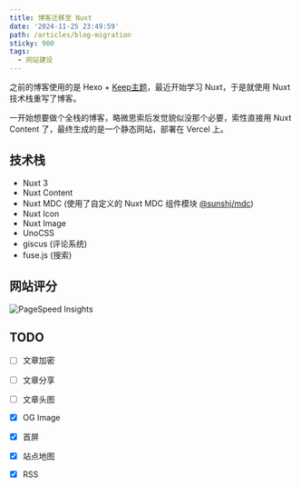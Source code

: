 ```yaml
---
title: 博客迁移至 Nuxt
date: '2024-11-25 23:49:59'
path: /articles/blog-migration
sticky: 900
tags: 
  - 网站建设
---
```


之前的博客使用的是 Hexo + [Keep主题](https://github.com/theme-keep)，最近开始学习 Nuxt，于是就使用 Nuxt 技术栈重写了博客。
<!--more-->
一开始想要做个全栈的博客，略微思索后发觉貌似没那个必要，索性直接用 Nuxt Content 了，最终生成的是一个静态网站，部署在 Vercel 上。

## 技术栈

- Nuxt 3
- Nuxt Content
- Nuxt MDC  (使用了自定义的 Nuxt MDC 组件模块 [@sunshj/mdc](https://github.com/sunshj/mdc))
- Nuxt Icon
- Nuxt Image
- UnoCSS 
- giscus (评论系统)
- fuse.js (搜索)


## 网站评分
![PageSpeed Insights](https://cdn.jsdelivr.net/gh/sunshj/Staticfile/img/20241126001433.png)

## TODO

- [ ] 文章加密
- [ ] 文章分享
- [ ] 文章头图
- [x] OG Image
- [x] 首屏
- [x] 站点地图
- [x] RSS

 